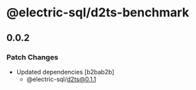 # @electric-sql/d2ts-benchmark

## 0.0.2

### Patch Changes

- Updated dependencies [b2bab2b]
  - @electric-sql/d2ts@0.1.1
